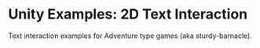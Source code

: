 # Unity Examples: 2D Text Interaction

Text interaction examples for Adventure type games (aka sturdy-barnacle).
